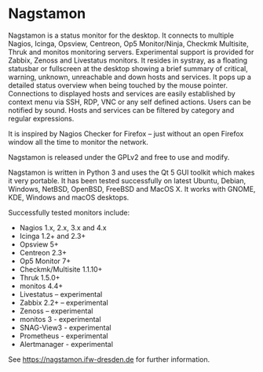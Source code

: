 Nagstamon
=========

Nagstamon is a status monitor for the desktop. It connects to multiple Nagios, Icinga, Opsview, Centreon, Op5 Monitor/Ninja, Checkmk Multisite, Thruk and monitos monitoring servers. Experimental support is provided for Zabbix, Zenoss and Livestatus monitors. It resides in systray, as a floating statusbar or fullscreen at the desktop showing a brief summary of critical, warning, unknown, unreachable and down hosts and services. It pops up a detailed status overview when being touched by the mouse pointer. Connections to displayed hosts and services are easily established by context menu via SSH, RDP, VNC or any self defined actions. Users can be notified by sound. Hosts and services can be filtered by category and regular expressions.

It is inspired by Nagios Checker for Firefox – just without an open Firefox window all the time to monitor the network.

Nagstamon is released under the GPLv2 and free to use and modify.

Nagstamon is written in Python 3 and uses the Qt 5 GUI toolkit which makes it very portable. It has been tested successfully on latest Ubuntu, Debian, Windows, NetBSD, OpenBSD, FreeBSD and MacOS X.
It works with GNOME, KDE, Windows and macOS desktops.

Successfully tested monitors include:

 - Nagios 1.x, 2.x, 3.x and 4.x
 - Icinga 1.2+ and 2.3+
 - Opsview 5+
 - Centreon 2.3+
 - Op5 Monitor 7+
 - Checkmk/Multisite 1.1.10+
 - Thruk 1.5.0+
 - monitos 4.4+
 - Livestatus – experimental
 - Zabbix 2.2+ – experimental
 - Zenoss – experimental
 - monitos 3 - experimental
 - SNAG-View3 - experimental
 - Prometheus - experimental
 - Alertmanager - experimental

See https://nagstamon.ifw-dresden.de for further information.
